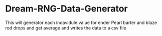 # Dream-RNG-Data-Generator
This will generator each indavidule value for ender Pearl barter and blaze rod drops and get average and writes the data to a csv file
